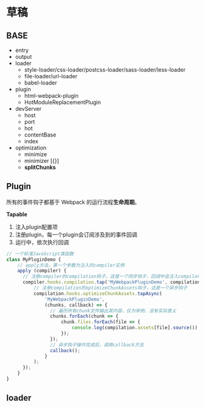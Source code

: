 # 草稿

## BASE

- entry
- output
- loader
  - style-loader/css-loader/postcss-loader/sass-loader/less-loader
  - file-loader/url-loader
  - babel-loader
- plugin
  - html-webpack-plugin
  - HotModuleReplacementPlugin
- devServer
  - host
  - port
  - hot
  - contentBase
  - index
- optimization
  - minimize
  - minimizer [{}]
  - **splitChunks**

## Plugin

所有的事件钩子都基于 Webpack 的运行流程**生命周期**。

**Tapable**

1. 注入plugin配置项
2. 注册plugin，每一个plugin会订阅涉及到的事件回调
3. 运行中，依次执行回调

``` js
// 一个标准JavaScript类函数
class MyPluginDemo {
    // apply方法，第一个参数为注入的compiler实例
    apply (compiler) {
      // 注册compiler的compilation钩子，这是一个同步钩子，回调中会注入compilation实例
      compiler.hooks.compilation.tap('MyWebpackPluginDemo', compilation => {
          // 注册compilation的optimizeChunkAssets钩子，这是一个异步钩子
          compilation.hooks.optimizeChunkAssets.tapAsync(
              'MyWebpackPluginDemo',
              (chunks, callback) => {
                // 遍历所有chunk文件输出其内容，仅为举例，没有实际意义
                chunks.forEach(chunk => {
                    chunk.files.forEach(file => {
                        console.log(compilation.assets[file].source())
                    });
                });
                // 异步钩子操作完成后，调用callback方法
                callback();
              }
          );
      });
    }
}
```

## loader


